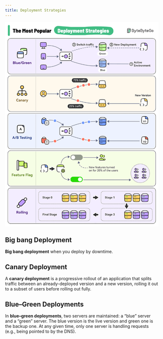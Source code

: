 ```yaml
---
title: Deployment Strategies
---
```


![demo](./deployment_strategies/demo.gif)

## Big bang Deployment

**Big bang deployment** when you deploy by downtime.

## Canary Deployment

A **canary deployment** is a progressive rollout of an application that splits traffic between an
already-deployed version and a new version, rolling it out to a subset of users before rolling out fully.

## Blue–Green Deployments

In **blue–green deployments**, two servers are maintained: a “blue” server and a “green” server.
The blue version is the live version and green one is the backup one. At any given time, only one server
is handling requests (e.g., being pointed to by the DNS).
